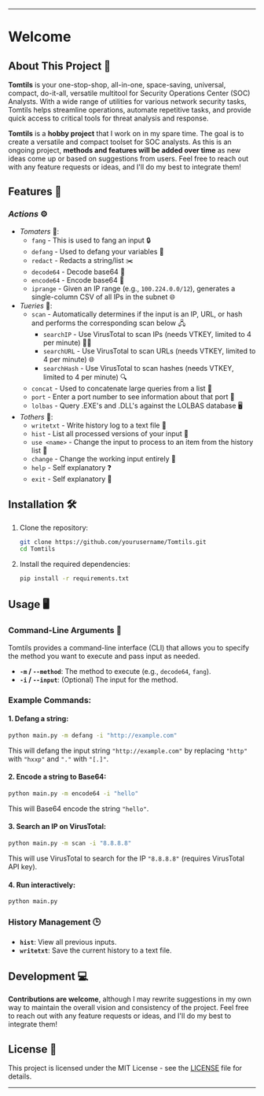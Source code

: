 ---------------------------------------
# **Welcome**

## About This Project 🚀

**Tomtils** is your one-stop-shop, all-in-one, space-saving, universal, compact, do-it-all, versatile multitool for Security Operations Center (SOC) Analysts. 
With a wide range of utilities for various network security tasks, Tomtils helps streamline operations, automate repetitive tasks, and provide quick access to critical tools for threat analysis and response.

**Tomtils** is a **hobby project** that I work on in my spare time. The goal is to create a versatile and compact toolset for SOC analysts. As this is an ongoing project, **methods and features will be added over time** as new ideas come up or based on suggestions from users. Feel free to reach out with any feature requests or ideas, and I'll do my best to integrate them!

## Features 🎯

### *Actions* ⚙️
- *Tomaters* 🍅:
    - `fang` - This is used to fang an input 🔒
    - `defang` - Used to defang your variables 🐍
    - `redact` - Redacts a string/list ✂️
    - `decode64` - Decode base64 🔑
    - `encode64` - Encode base64 🔐
    - `iprange` - Given an IP range (e.g., `100.224.0.0/12`), generates a single-column CSV of all IPs in the subnet 🌐
- *Tueries* 🔎:
    - `scan` - Automatically determines if the input is an IP, URL, or hash and performs the corresponding scan below 🖧
        - `searchIP` - Use VirusTotal to scan IPs (needs VTKEY, limited to 4 per minute) 🕵️‍♂️
        - `searchURL` - Use VirusTotal to scan URLs (needs VTKEY, limited to 4 per minute) 🌐
        - `searchHash` - Use VirusTotal to scan hashes (needs VTKEY, limited to 4 per minute) 🔍
    - `concat` - Used to concatenate large queries from a list 🔗
    - `port` - Enter a port number to see information about that port 📡
    - `lolbas` - Query .EXE's and .DLL's against the LOLBAS database 🖥️
- *Tothers* 🔧:
    - `writetxt` - Write history log to a text file 📜
    - `hist` - List all processed versions of your input 📝
    - `use <name>` - Change the input to process to an item from the history list 🔄
    - `change` - Change the working input entirely 🔄
    - `help` - Self explanatory ❓
    - `exit` - Self explanatory 🚪

## Installation 🛠️

1. Clone the repository:

    ```bash
    git clone https://github.com/yourusername/Tomtils.git
    cd Tomtils
    ```

2. Install the required dependencies:

    ```bash
    pip install -r requirements.txt
    ```
## Usage 🖥️

### Command-Line Arguments 📜

Tomtils provides a command-line interface (CLI) that allows you to specify the method you want to execute and pass input as needed.

- **`-m` / `--method`**: The method to execute (e.g., `decode64`, `fang`).
- **`-i` / `--input`**: (Optional) The input for the method.

### Example Commands:

#### 1. Defang a string:

```bash
python main.py -m defang -i "http://example.com"
```

This will defang the input string `"http://example.com"` by replacing `"http"` with `"hxxp"` and `"."` with `"[.]"`.

#### 2. Encode a string to Base64:

```bash
python main.py -m encode64 -i "hello"
```

This will Base64 encode the string `"hello"`.

#### 3. Search an IP on VirusTotal:

```bash
python main.py -m scan -i "8.8.8.8"
```

This will use VirusTotal to search for the IP `"8.8.8.8"` (requires VirusTotal API key).

#### 4. Run interactively:

```bash
python main.py
```

### History Management 🕒

- **`hist`**: View all previous inputs.
- **`writetxt`**: Save the current history to a text file.

## Development 💻

**Contributions are welcome**, although I may rewrite suggestions in my own way to maintain the overall vision and consistency of the project. Feel free to reach out with any feature requests or ideas, and I'll do my best to integrate them!

## License 📄

This project is licensed under the MIT License - see the [LICENSE](LICENSE) file for details.

---------------------------------------


